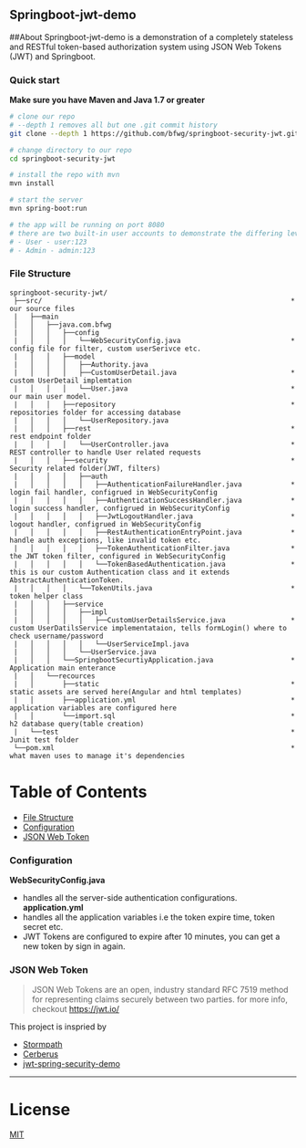 ## Springboot-jwt-demo

##About
Springboot-jwt-demo is a demonstration of a completely stateless and RESTful token-based authorization system using JSON Web Tokens (JWT) and Springboot.

### Quick start
**Make sure you have Maven and Java 1.7 or greater**

```bash
# clone our repo
# --depth 1 removes all but one .git commit history
git clone --depth 1 https://github.com/bfwg/springboot-security-jwt.git

# change directory to our repo
cd springboot-security-jwt

# install the repo with mvn
mvn install

# start the server
mvn spring-boot:run

# the app will be running on port 8080
# there are two built-in user accounts to demonstrate the differing levels of access to the endpoints:
# - User - user:123
# - Admin - admin:123
```


### File Structure
```
springboot-security-jwt/
 ├──src/                                                             * our source files 
 |   ├──main                                                         
 │   │   ├──java.com.bfwg                                            
 |   │   │   ├──config                                               
 |   │   │   │   └──WebSecurityConfig.java                           * config file for filter, custom userSerivce etc.
 |   │   │   ├──model                                                
 |   │   │   │   ├──Authority.java                                   
 |   │   │   │   ├──CustomUserDetail.java                            * custom UserDetail implemtation
 |   │   │   │   └──User.java                                        * our main user model.
 |   │   │   ├──repository                                           * repositories folder for accessing database
 |   │   │   │   └──UserRepository.java                              
 |   │   │   ├──rest                                                 * rest endpoint folder
 |   │   │   │   └──UserController.java                              * REST controller to handle User related requests
 |   │   │   ├──security                                             * Security related folder(JWT, filters)
 |   │   │   │   ├──auth                                             
 |   │   │   │   │   ├──AuthenticationFailureHandler.java            * login fail handler, configrued in WebSecurityConfig
 |   │   │   │   │   ├──AuthenticationSuccessHandler.java            * login success handler, configrued in WebSecurityConfig
 |   │   │   │   │   ├──JwtLogoutHandler.java                        * logout handler, configrued in WebSecurityConfig
 |   │   │   │   │   ├──RestAuthenticationEntryPoint.java            * handle auth exceptions, like invalid token etc.
 |   │   │   │   │   ├──TokenAuthenticationFilter.java               * the JWT token filter, configured in WebSecurityConfig
 |   │   │   │   │   └──TokenBasedAuthentication.java                * this is our custom Authentication class and it extends AbstractAuthenticationToken.
 |   │   │   │   └──TokenUtils.java                                  * token helper class
 |   │   │   ├──service               
 |   │   │   │   ├──impl
 |   │   │   │   │   ├──CustomUserDetailsService.java                * custom UserDatilsService implementataion, tells formLogin() where to check username/password
 |   │   │   │   │   └──UserServiceImpl.java  
 |   │   │   │   └──UserService.java                                    
 |   │   │   └──SpringbootSecurtiyApplication.java                   * Application main enterance
 |   │   └──recources                                               
 |   │       ├──static                                               * static assets are served here(Angular and html templates)
 |   │       ├──application.yml                                      * application variables are configured here
 |   │       └──import.sql                                           * h2 database query(table creation)
 |   └──test                                                         * Junit test folder
 └──pom.xml                                                          * what maven uses to manage it's dependencies
```
# Table of Contents
* [File Structure](#file-structure)
* [Configuration](#configuration)
* [JSON Web Token](#json-web-token)

### Configuration
**WebSecurityConfig.java**
- handles all the server-side authentication configurations.
**application.yml**
- handles all the application variables i.e the token expire time, token secret etc.
- JWT Tokens are configured to expire after 10 minutes, you can get a new token by sign in again.

### JSON Web Token
> JSON Web Tokens are an open, industry standard RFC 7519 method for representing claims securely between two parties.
for more info, checkout https://jwt.io/

This project is inspried by 
- [Stormpath](https://stormpath.com/blog/token-auth-spa)
- [Cerberus](https://github.com/brahalla/Cerberus)
- [jwt-spring-security-demo](https://github.com/szerhusenBC/jwt-spring-security-demo)

___

# License
 [MIT](/LICENSE)

